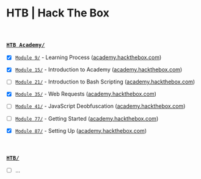 # HTB | Hack The Box



<br />

### [`HTB Academy/`](Academy/)
- [x] [`Module 9/`](Academy/Module%209/) - Learning Process ([academy.hackthebox.com](https://academy.hackthebox.com/module/details/9))
- [x] [`Module 15/`](Academy/Module%2015/) - Introduction to Academy ([academy.hackthebox.com](https://academy.hackthebox.com/module/details/15))
- [ ] [`Module 21/`](Academy/Module%2021/) - Introduction to Bash Scripting ([academy.hackthebox.com](https://academy.hackthebox.com/module/details/21))
- [x] [`Module 35/`](Academy/Module%2035/) - Web Requests ([academy.hackthebox.com](https://academy.hackthebox.com/module/details/35))
- [ ] [`Module 41/`](Academy/Module%2041/) - JavaScript Deobfuscation ([academy.hackthebox.com](https://academy.hackthebox.com/module/details/41))
- [ ] [`Module 77/`](Academy/Module%2077/) - Getting Started ([academy.hackthebox.com](https://academy.hackthebox.com/module/details/77))
- [x] [`Module 87/`](Academy/Module%2087/) - Setting Up ([academy.hackthebox.com](https://academy.hackthebox.com/module/details/87))



<br />

### [`HTB/`](HTB/)
- [ ] ...

